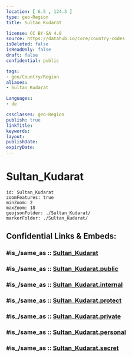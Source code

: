 ```yaml
---
location: [ 6.5 , 124.3 ] 
type: geo-Region
title: Sultan_Kudarat

license: CC BY-SA 4.0
source: https://datahub.io/core/country-codes
isDeleted: false
isReadOnly: false
draft: false
confidential: public

tags:
- geo/Country/Region
aliases:
- Sultan_Kudarat

Languages:
- de

cssclasses: geo-Region
publish: true
linkTitle: 
keywords: 
layout: 
publishDate: 
expiryDate: 
---
```


# Sultan_Kudarat

```leaflet
id: Sultan_Kudarat
zoomFeatures: true 
minZoom: 2 
maxZoom: 18
geojsonFolder: ./Sultan_Kudarat/
markerFolder: ./Sultan_Kudarat/
```


## Confidential Links & Embeds: 

### #is_/same_as :: [Sultan_Kudarat](/_Standards/Earth/Continent/Asia/Asia~South~East/Malay_Archipelago/Philippines/Regions~Philippines/Sultan_Kudarat.md) 

### #is_/same_as :: [Sultan_Kudarat.public](/_public/Earth/Continent/Asia/Asia~South~East/Malay_Archipelago/Philippines/Regions~Philippines/Sultan_Kudarat.public.md) 

### #is_/same_as :: [Sultan_Kudarat.internal](/_internal/Earth/Continent/Asia/Asia~South~East/Malay_Archipelago/Philippines/Regions~Philippines/Sultan_Kudarat.internal.md) 

### #is_/same_as :: [Sultan_Kudarat.protect](/_protect/Earth/Continent/Asia/Asia~South~East/Malay_Archipelago/Philippines/Regions~Philippines/Sultan_Kudarat.protect.md) 

### #is_/same_as :: [Sultan_Kudarat.private](/_private/Earth/Continent/Asia/Asia~South~East/Malay_Archipelago/Philippines/Regions~Philippines/Sultan_Kudarat.private.md) 

### #is_/same_as :: [Sultan_Kudarat.personal](/_personal/Earth/Continent/Asia/Asia~South~East/Malay_Archipelago/Philippines/Regions~Philippines/Sultan_Kudarat.personal.md) 

### #is_/same_as :: [Sultan_Kudarat.secret](/_secret/Earth/Continent/Asia/Asia~South~East/Malay_Archipelago/Philippines/Regions~Philippines/Sultan_Kudarat.secret.md)

